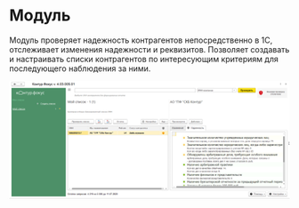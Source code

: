 # Модуль

Модуль  проверяет  надежность  контрагентов  непосредственно в 1С, отслеживает изменения надежности и реквизитов. 
Позволяет создавать и настраивать списки контрагентов по интересующим критериям для последующего наблюдения за ними.

![Главное окно](assets/images/Main.png)